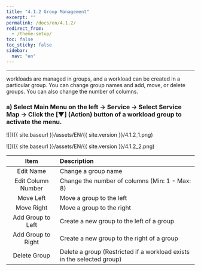 ```yaml
---
title: "4.1.2 Group Management"
excerpt: ""
permalink: /docs/en/4.1.2/
redirect_from:
  - /theme-setup/
toc: false
toc_sticky: false
sidebar:
  nav: "en"
---
```



---

workloads are managed in groups, and a workload can be created in a particular group. You can change group names and add, move, or delete groups. You can also change the number of columns.

### a\) Select Main Menu on the left → Service → Select Service Map → Click the [▼] (Action) button of a workload group to activate the menu.
![]({{ site.baseurl }}/assets/EN/{{ site.version }}/4.1.2_1.png)

![]({{ site.baseurl }}/assets/EN/{{ site.version }}/4.1.2_2.png)

| Item | Description |
| :---: | :--- |
| Edit Name | Change a group name |
| Edit Column Number | Change the number of columns \(Min: 1 - Max: 8\) |
| Move Left | Move a group to the left |
| Move Right | Move a group to the right |
| Add Group to Left | Create a new group to the left of a group |
| Add Group to Right | Create a new group to the right of a group |
| Delete Group | Delete a group \(Restricted if a workload exists in the selected group\) |
